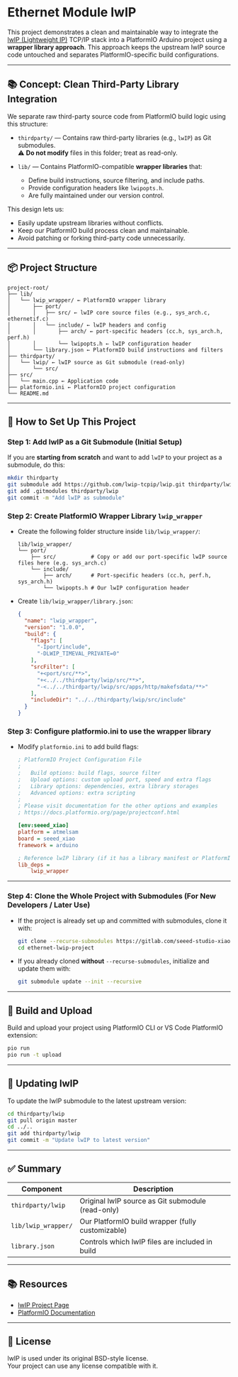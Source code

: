 # Ethernet Module lwIP

This project demonstrates a clean and maintainable way to integrate the [lwIP (Lightweight IP)](https://savannah.nongnu.org/projects/lwip/) TCP/IP stack into a PlatformIO Arduino project using a **wrapper library approach**. This approach keeps the upstream lwIP source code untouched and separates PlatformIO-specific build configurations.

---

## 📚 Concept: Clean Third-Party Library Integration

We separate raw third-party source code from PlatformIO build logic using this structure:

- `thirdparty/` — Contains raw third-party libraries (e.g., `lwIP`) as Git submodules.  
  ⚠️ **Do not modify** files in this folder; treat as read-only.

- `lib/` — Contains PlatformIO-compatible **wrapper libraries** that:
  - Define build instructions, source filtering, and include paths.
  - Provide configuration headers like `lwipopts.h`.
  - Are fully maintained under our version control.

This design lets us:

- Easily update upstream libraries without conflicts.
- Keep our PlatformIO build process clean and maintainable.
- Avoid patching or forking third-party code unnecessarily.

---

## 📦 Project Structure

```
project-root/
├── lib/
│   └── lwip_wrapper/ ← PlatformIO wrapper library
│       ├── port/
│       │   ├── src/ ← lwIP core source files (e.g., sys_arch.c, ethernetif.c)
│       │   └── include/ ← lwIP headers and config
│       │       ├── arch/ ← port-specific headers (cc.h, sys_arch.h, perf.h)
│       │       └── lwipopts.h ← lwIP configuration header
│       └── library.json ← PlatformIO build instructions and filters
├── thirdparty/
│   └── lwip/ ← lwIP source as Git submodule (read-only)
│       └── src/
├── src/
│   └── main.cpp ← Application code
├── platformio.ini ← PlatformIO project configuration
└── README.md
```

---

## 🧰 How to Set Up This Project

### Step 1: Add lwIP as a Git Submodule (Initial Setup)

If you are **starting from scratch** and want to add `lwIP` to your project as a submodule, do this:

```bash
mkdir thirdparty
git submodule add https://github.com/lwip-tcpip/lwip.git thirdparty/lwip
git add .gitmodules thirdparty/lwip
git commit -m "Add lwIP as submodule"
```

### Step 2: Create PlatformIO Wrapper Library `lwip_wrapper`

- Create the following folder structure inside `lib/lwip_wrapper/`:

  ```
  lib/lwip_wrapper/
  └── port/
      ├── src/           # Copy or add our port-specific lwIP source files here (e.g. sys_arch.c)
      └── include/
          ├── arch/      # Port-specific headers (cc.h, perf.h, sys_arch.h)
          └── lwipopts.h # Our lwIP configuration header
  ```

- Create `lib/lwip_wrapper/library.json`:

  ```json
  {
    "name": "lwip_wrapper",
    "version": "1.0.0",
    "build": {
      "flags": [
        "-Iport/include",
        "-DLWIP_TIMEVAL_PRIVATE=0"
      ],
      "srcFilter": [
        "+<port/src/**>",
        "+<../../thirdparty/lwip/src/**>",
        "-<../../thirdparty/lwip/src/apps/http/makefsdata/**>"
      ],
      "includeDir": "../../thirdparty/lwip/src/include"
    }
  }
  ```

### Step 3: Configure platformio.ini to use the wrapper library

- Modify `platformio.ini` to add build flags:

  ```ini
  ; PlatformIO Project Configuration File
  ;
  ;   Build options: build flags, source filter
  ;   Upload options: custom upload port, speed and extra flags
  ;   Library options: dependencies, extra library storages
  ;   Advanced options: extra scripting
  ;
  ; Please visit documentation for the other options and examples
  ; https://docs.platformio.org/page/projectconf.html

  [env:seeed_xiao]
  platform = atmelsam
  board = seeed_xiao
  framework = arduino

  ; Reference lwIP library (if it has a library manifest or PlatformIO can detect it)
  lib_deps =
      lwip_wrapper
  ```

---

### Step 4: Clone the Whole Project with Submodules (For New Developers / Later Use)

- If the project is already set up and committed with submodules, clone it with:

  ```bash
  git clone --recurse-submodules https://gitlab.com/seeed-studio-xiao-samd21/platformio/ethernet-module-lwip.git
  cd ethernet-lwip-project
  ```

- If you already cloned **without** `--recurse-submodules`, initialize and update them with:

  ```bash
  git submodule update --init --recursive
  ```

---

## 🚀 Build and Upload

Build and upload your project using PlatformIO CLI or VS Code PlatformIO extension:

```bash
pio run
pio run -t upload
```

---

## 🔁 Updating lwIP

To update the lwIP submodule to the latest upstream version:

```bash
cd thirdparty/lwip
git pull origin master
cd ../..
git add thirdparty/lwip
git commit -m "Update lwIP to latest version"
```

---

## ✅ Summary

| Component           | Description                                       |
|---------------------|---------------------------------------------------|
| `thirdparty/lwip`   | Original lwIP source as Git submodule (read-only) |
| `lib/lwip_wrapper/` | Our PlatformIO build wrapper (fully customizable) |
| `library.json`   | Controls which lwIP files are included in build      |

---

## 📚 Resources

- [lwIP Project Page](https://savannah.nongnu.org/projects/lwip/)
- [PlatformIO Documentation](https://docs.platformio.org/)

---

## 📄 License

lwIP is used under its original BSD-style license.  
Your project can use any license compatible with it.

